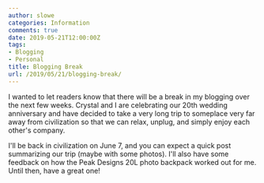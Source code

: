 ```yaml
---
author: slowe
categories: Information
comments: true
date: 2019-05-21T12:00:00Z
tags:
- Blogging
- Personal
title: Blogging Break
url: /2019/05/21/blogging-break/
---
```


I wanted to let readers know that there will be a break in my blogging over the next few weeks. Crystal and I are celebrating our 20th wedding anniversary and have decided to take a very long trip to someplace very far away from civilization so that we can relax, unplug, and simply enjoy each other's company.<!--more-->

I'll be back in civilization on June 7, and you can expect a quick post summarizing our trip (maybe with some photos). I'll also have some feedback on how the Peak Designs 20L photo backpack worked out for me. Until then, have a great one!
